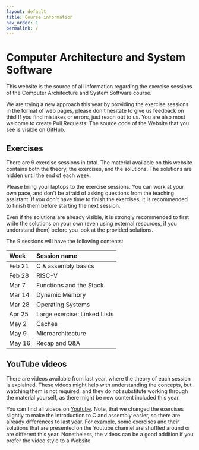 ```yaml
---
layout: default
title: Course information
nav_order: 1
permalink: /
---
```


# Computer Architecture and System Software

This website is the source of all information regarding the exercise sessions of the
Computer Architecture and System Software course.

We are trying a new approach this year by providing the exercise sessions in the format of web pages, please don't hesitate to give us feedback on this! If you find mistakes or errors, just reach out to us. You are also most welcome to create Pull Requests: The source code of the Website that you see is visible on [GitHub](https://github.com/cass-kul/cass-kul.github.io).

## Exercises

There are 9 exercise sessions in total. The material available on this website contains
both the theory, the exercises, and the solutions. The solutions are hidden until the end
of each week.

Please bring your laptops to the exercise sessions. You can work at your own pace, and don't
be afraid of asking questions from the teaching assistant. If you don't have time to finish
the exercises, it is recommended to finish them before starting the next session.

Even if the solutions are already visible, it is strongly recommended to first write the
solutions on your own (even using external resources, if you understand them) before you
look at the provided solutions.

The 9 sessions will have the following contents:

| Week   | Session name |
| :----- | :----------- |
| Feb 21 | C & assembly basics |
| Feb 28 | RISC-V |
| Mar 7  | Functions and the Stack |
| Mar 14 | Dynamic Memory |
| Mar 28 | Operating Systems |
| Apr 25 | Large exercise: Linked Lists |
| May 2  | Caches |
| May 9  | Microarchitecture |
| May 16 | Recap and Q&A |

## YouTube videos

There are videos available from last year, where the theory of each session is explained.
These videos might help with understanding the concepts, but watching them is not required,
and they do not substitute working through the material yourself, as there might be new
content included this year.

You can find all videos on [Youtube](https://www.youtube.com/playlist?list=PLMXWnt556xY4Sexd5FMBc-ZF7pFb2SLnU). Note, that we changed the exercises slightly to make the introduction to C and assembly easier, so there are already differences to last year. For example, some exercises and their solutions that are presented on the Youtube channel are shuffled around or are different this year. Nonetheless, the videos can be a good addition if you prefer the video style to a Website.
